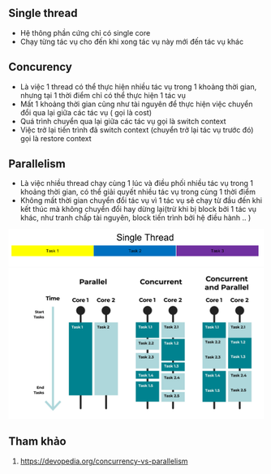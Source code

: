 ## Single thread 
- Hệ thông phần cứng chỉ có single core
- Chạy từng tác vụ cho đến khi xong tác vụ này mới đến tác vụ khác 
## Concurency
- Là việc 1 thread có thể thực hiện nhiều tác vụ trong 1 khoảng thời gian, nhưng tại 1 thời điểm chỉ có thể thực hiện 1 tác vụ
- Mất 1 khoảng thời gian cũng như tài nguyên để thực hiện việc chuyển đổi qua lại giữa các tác vụ ( gọi là cost)
- Quá trình chuyển qua lại giữa các tác vụ gọi là switch context
- Việc trở lại tiến trình đã switch context (chuyển trở lại tác vụ trước đó) gọi là restore context

## Parallelism
- Là việc nhiều thread chạy cùng 1 lúc và điều phối nhiều tác vụ trong 1 khoảng thời gian, có thể giải quyết nhiều tác vụ trong cùng 1 thời điểm
- Không mất thời gian chuyển đổi tác vụ vì 1 tác vụ sẽ chạy từ đầu đến khi kết thúc mà không chuyển đổi hay dừng lại(trừ khi bị block bởi 1 tác vụ khác, như tranh chấp tài nguyên, block tiến trình bởi hệ điều hành .. )

<img src="single_thread.png" style="width: 900px"/>

<img src="con_para.jpg" style="width: 900px"/>

## Tham khảo 
1. https://devopedia.org/concurrency-vs-parallelism